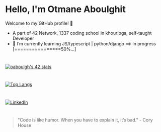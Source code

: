
# Hello, I'm Otmane Aboulghit

Welcome to my GitHub profile! 👋


- A part of 42 Network, 1337 coding school in khouribga, self-taught Developer
- 🌱 I’m currently learning JS/typescript | python/django ==> in progress [================50%...]
#
[![oaboulgh's 42 stats](https://badge.mediaplus.ma/darkblue/oaboulgh)](https://github.com/oakoudad/badge42)
#
[![Top Langs](https://github-readme-stats.vercel.app/api/top-langs/?username=otmane222&layout=compact)](https://github.com/anuraghazra/github-readme-stats)

#
[![LinkedIn](https://img.shields.io/badge/LinkedIn-Connect-blue)](https://www.linkedin.com/in/otmane-aboulghit-46493a1b4/)

#
> "Code is like humor. When you have to explain it, it’s bad." - Cory House

